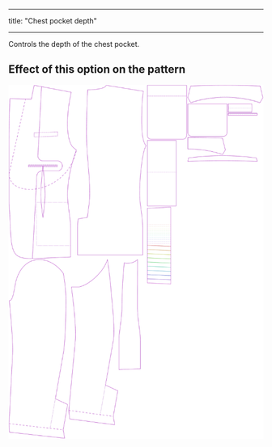 - - -
title: "Chest pocket depth"
- - -

Controls the depth of the chest pocket.

## Effect of this option on the pattern

![This image shows the effect of this option by superimposing several variants that have a different value for this option](jaeger_chestpocketdepth_sample.svg "Effect of this option on the pattern")
